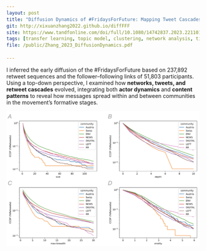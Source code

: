 ```yaml
---
layout: post
title: "Diffusion Dynamics of #FridaysForFuture: Mapping Tweet Cascades and Communities"
git: http://xixuanzhang2022.github.io/diffFFF
site: https://www.tandfonline.com/doi/full/10.1080/14742837.2023.2211015
tags: [transfer learning, topic model, clustering, network analysis, time series analysis]
file: /public/Zhang_2023_DiffusionDynamics.pdf

---
```

I inferred the early diffusion of the #FridaysForFuture based on 237,892 retweet sequences and the follower–following links of 51,803 participants. Using a top-down perspective, I examined how **networks, tweets, and retweet cascades** evolved, integrating both **actor dynamics** and **content patterns** to reveal how messages spread within and between communities in the movement’s formative stages.

![Alt text](/public/twitter.png)
